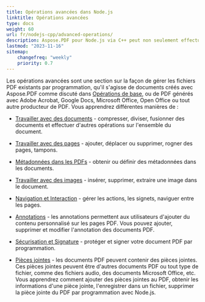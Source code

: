 ```yaml
---
title: Opérations avancées dans Node.js 
linktitle: Opérations avancées
type: docs
weight: 60
url: fr/nodejs-cpp/advanced-operations/
description: Aspose.PDF pour Node.js via C++ peut non seulement effectuer des tâches simples et faciles, mais aussi atteindre des objectifs plus complexes. Consultez la section suivante pour les utilisateurs et développeurs avancés.
lastmod: "2023-11-16"
sitemap:
    changefreq: "weekly"
    priority: 0.7
---
```


Les opérations avancées sont une section sur la façon de gérer les fichiers PDF existants par programmation, qu'il s'agisse de documents créés avec Aspose.PDF comme discuté dans [Opérations de base](/pdf/nodejs-cpp/basic-operations/), ou de PDF générés avec Adobe Acrobat, Google Docs, Microsoft Office, Open Office ou tout autre producteur de PDF.
Vous apprendrez différentes manières de :

- [Travailler avec des documents](/pdf/nodejs-cpp/working-with-documents/) - compresser, diviser, fusionner des documents et effectuer d'autres opérations sur l'ensemble du document.
- [Travailler avec des pages](/pdf/nodejs-cpp/working-with-pages/) - ajouter, déplacer ou supprimer, rogner des pages, tampons.

- [Métadonnées dans les PDFs](/pdf/nodejs-cpp/pdf-file-metadata/) - obtenir ou définir des métadonnées dans les documents.
- [Travailler avec des images](/pdf/nodejs-cpp/working-with-images/) - insérer, supprimer, extraire une image dans le document.
- [Navigation et Interaction](/pdf/nodejs-cpp/navigation-and-interaction/) - gérer les actions, les signets, naviguer entre les pages.
- [Annotations](/pdf/nodejs-cpp/annotations/) - les annotations permettent aux utilisateurs d'ajouter du contenu personnalisé sur les pages PDF. Vous pouvez ajouter, supprimer et modifier l'annotation des documents PDF.
- [Sécurisation et Signature](/pdf/nodejs-cpp/securing-and-signing/) - protéger et signer votre document PDF par programmation.
- [Pièces jointes](/pdf/nodejs-cpp/attachments/) - les documents PDF peuvent contenir des pièces jointes. Ces pièces jointes peuvent être d'autres documents PDF ou tout type de fichier, comme des fichiers audio, des documents Microsoft Office, etc. Vous apprendrez comment ajouter des pièces jointes au PDF, obtenir les informations d'une pièce jointe, l'enregistrer dans un fichier, supprimer la pièce jointe du PDF par programmation avec Node.js.